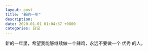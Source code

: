 ```yaml
---
layout: post
title: "新的一年"
description: 
date: 2020-01-01 01:04:37 +0800
categories: 日记
---
```


新的一年里，希望我能够继续做一个辣鸡，永远不要做一个 优秀 的人。